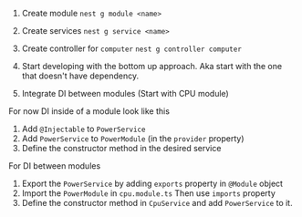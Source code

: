 1. Create module `nest g module <name>`
2. Create services `nest g service <name>`
3. Create controller for `computer` `nest g controller computer`

4. Start developing with the bottom up approach.
Aka start with the one that doesn't have dependency.
5. Integrate DI between modules (Start with CPU module)

For now DI inside of a module look like this
1. Add `@Injectable` to `PowerService`
2. Add `PowerService` to `PowerModule` (in the `provider` property)
3. Define the constructor method in the desired service

For DI between modules
1. Export the `PowerService` by adding `exports` property in `@Module` object
2. Import the `PowerModule` in `cpu.module.ts`
Then use `imports` property
3. Define the constructor method in `CpuService` and add `PowerService` to it.